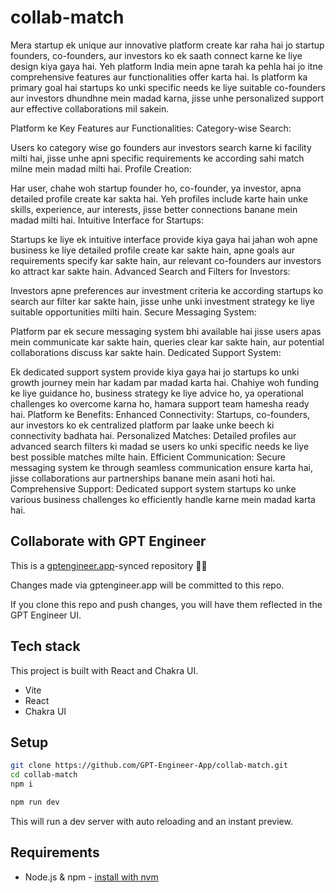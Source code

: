 # collab-match

Mera startup ek unique aur innovative platform create kar raha hai jo startup founders, co-founders, aur investors ko ek saath connect karne ke liye design kiya gaya hai. Yeh platform India mein apne tarah ka pehla hai jo itne comprehensive features aur functionalities offer karta hai. Is platform ka primary goal hai startups ko unki specific needs ke liye suitable co-founders aur investors dhundhne mein madad karna, jisse unhe personalized support aur effective collaborations mil sakein.

Platform ke Key Features aur Functionalities:
Category-wise Search:

Users ko category wise go founders aur investors search karne ki facility milti hai, jisse unhe apni specific requirements ke according sahi match milne mein madad milti hai.
Profile Creation:

Har user, chahe woh startup founder ho, co-founder, ya investor, apna detailed profile create kar sakta hai. Yeh profiles include karte hain unke skills, experience, aur interests, jisse better connections banane mein madad milti hai.
Intuitive Interface for Startups:

Startups ke liye ek intuitive interface provide kiya gaya hai jahan woh apne business ke liye detailed profile create kar sakte hain, apne goals aur requirements specify kar sakte hain, aur relevant co-founders aur investors ko attract kar sakte hain.
Advanced Search and Filters for Investors:

Investors apne preferences aur investment criteria ke according startups ko search aur filter kar sakte hain, jisse unhe unki investment strategy ke liye suitable opportunities milti hain.
Secure Messaging System:

Platform par ek secure messaging system bhi available hai jisse users apas mein communicate kar sakte hain, queries clear kar sakte hain, aur potential collaborations discuss kar sakte hain.
Dedicated Support System:

Ek dedicated support system provide kiya gaya hai jo startups ko unki growth journey mein har kadam par madad karta hai. Chahiye woh funding ke liye guidance ho, business strategy ke liye advice ho, ya operational challenges ko overcome karna ho, hamara support team hamesha ready hai.
Platform ke Benefits:
Enhanced Connectivity: Startups, co-founders, aur investors ko ek centralized platform par laake unke beech ki connectivity badhata hai.
Personalized Matches: Detailed profiles aur advanced search filters ki madad se users ko unki specific needs ke liye best possible matches milte hain.
Efficient Communication: Secure messaging system ke through seamless communication ensure karta hai, jisse collaborations aur partnerships banane mein asani hoti hai.
Comprehensive Support: Dedicated support system startups ko unke various business challenges ko efficiently handle karne mein madad karta hai.

## Collaborate with GPT Engineer

This is a [gptengineer.app](https://gptengineer.app)-synced repository 🌟🤖

Changes made via gptengineer.app will be committed to this repo.

If you clone this repo and push changes, you will have them reflected in the GPT Engineer UI.

## Tech stack

This project is built with React and Chakra UI.

- Vite
- React
- Chakra UI

## Setup

```sh
git clone https://github.com/GPT-Engineer-App/collab-match.git
cd collab-match
npm i
```

```sh
npm run dev
```

This will run a dev server with auto reloading and an instant preview.

## Requirements

- Node.js & npm - [install with nvm](https://github.com/nvm-sh/nvm#installing-and-updating)
